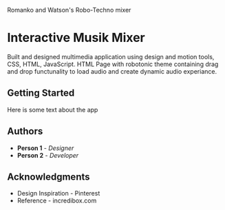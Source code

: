 
Romanko and Watson's Robo-Techno mixer

# Interactive Musik Mixer

Built and designed multimedia application using design and motion tools, CSS, HTML, JavaScript.
HTML Page with robotonic theme containing drag and drop functunality to load audio and create dynamic audio experiance.

## Getting Started

Here is some text about the app

## Authors

* **Person 1** - *Designer* 
* **Person 2** - *Developer* 



## Acknowledgments


*  Design Inspiration - Pinterest
* Reference - incredibox.com
